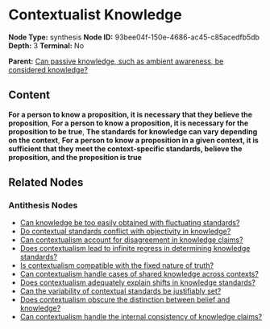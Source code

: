 # Contextualist Knowledge

**Node Type:** synthesis
**Node ID:** 93bee04f-150e-4686-ac45-c85acedfb5db
**Depth:** 3
**Terminal:** No

**Parent:** [Can passive knowledge, such as ambient awareness, be considered knowledge?](can-passive-knowledge-such-as-ambient-awareness-be-considered-knowledge-antithesis-bb5a6605-1baa-4bc2-bbac-6656bd18822a.md)

## Content

**For a person to know a proposition, it is necessary that they believe the proposition**, **For a person to know a proposition, it is necessary for the proposition to be true**, **The standards for knowledge can vary depending on the context**, **For a person to know a proposition in a given context, it is sufficient that they meet the context-specific standards, believe the proposition, and the proposition is true**

## Related Nodes

### Antithesis Nodes

- [Can knowledge be too easily obtained with fluctuating standards?](can-knowledge-be-too-easily-obtained-with-fluctuating-standards-antithesis-fff14543-8dd9-4537-a8d8-7b470bb5e849.md)
- [Do contextual standards conflict with objectivity in knowledge?](do-contextual-standards-conflict-with-objectivity-in-knowledge-antithesis-307e21dc-9343-49e2-af8c-d5b5b836d12c.md)
- [Can contextualism account for disagreement in knowledge claims?](can-contextualism-account-for-disagreement-in-knowledge-claims-antithesis-85db595e-5d5b-434f-92a6-5dcec3bba69d.md)
- [Does contextualism lead to infinite regress in determining knowledge standards?](does-contextualism-lead-to-infinite-regress-in-determining-knowledge-standards-antithesis-776de769-12fa-4c03-82bf-7611b524b3d1.md)
- [Is contextualism compatible with the fixed nature of truth?](is-contextualism-compatible-with-the-fixed-nature-of-truth-antithesis-c9be6e9e-8ae2-481f-87ee-5a8378962b97.md)
- [Can contextualism handle cases of shared knowledge across contexts?](can-contextualism-handle-cases-of-shared-knowledge-across-contexts-antithesis-e84e2559-07c0-4a06-8d40-01db139632b9.md)
- [Does contextualism adequately explain shifts in knowledge standards?](does-contextualism-adequately-explain-shifts-in-knowledge-standards-antithesis-d6c442c8-6cee-4213-992b-65d63d08519a.md)
- [Can the variability of contextual standards be justifiably set?](can-the-variability-of-contextual-standards-be-justifiably-set-antithesis-0a741950-a9b9-47af-a32d-e1dd965e25c1.md)
- [Does contextualism obscure the distinction between belief and knowledge?](does-contextualism-obscure-the-distinction-between-belief-and-knowledge-antithesis-ef4215e5-ecc8-48d0-a950-0d0574d6c426.md)
- [Can contextualism handle the internal consistency of knowledge claims?](can-contextualism-handle-the-internal-consistency-of-knowledge-claims-antithesis-4fd15b67-3888-46a8-8beb-e13b7e2601d7.md)
